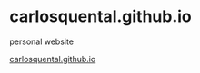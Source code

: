 # carlosquental.github.io
personal website

[carlosquental.github.io](https://carlosquental.github.io/)
